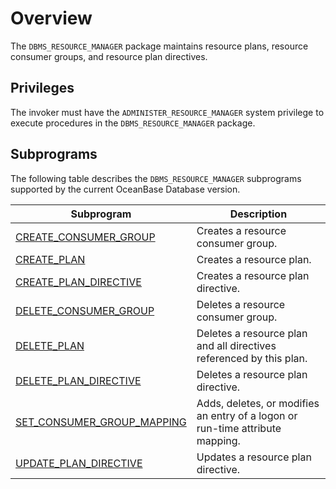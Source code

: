 # Overview

The `DBMS_RESOURCE_MANAGER` package maintains resource plans, resource consumer groups, and resource plan directives.


## Privileges

The invoker must have the `ADMINISTER_RESOURCE_MANAGER` system privilege to execute procedures in the `DBMS_RESOURCE_MANAGER` package.

## Subprograms

The following table describes the `DBMS_RESOURCE_MANAGER` subprograms supported by the current OceanBase Database version.

| Subprogram                                                                     | Description                                                                   |
|--------------------------------------------------------------------------------|-------------------------------------------------------------------------------|
| [CREATE_CONSUMER_GROUP](../13300.dbms-resource-manager-mysql/200.create-consumer-group-mysql.md)                      | Creates a resource consumer group.                                            |
| [CREATE_PLAN](../13300.dbms-resource-manager-mysql/300.create-plan-mysql.md)                                          | Creates a resource plan.                                                      |
| [CREATE_PLAN_DIRECTIVE](../13300.dbms-resource-manager-mysql/400.create-plan-directive-mysql.md)                      | Creates a resource plan directive.                                            |
| [DELETE_CONSUMER_GROUP](../13300.dbms-resource-manager-mysql/500.delete-consume-group-mysql.md)                       | Deletes a resource consumer group.                                            |
| [DELETE_PLAN](../13300.dbms-resource-manager-mysql/600.delete-plan-mysql.md)                                          | Deletes a resource plan and all directives referenced by this plan.           |
| [DELETE_PLAN_DIRECTIVE](../13300.dbms-resource-manager-mysql/700.delete-plan-directive-mysql.md)                      | Deletes a resource plan directive.                                            |
| [SET_CONSUMER_GROUP_MAPPING](../13300.dbms-resource-manager-mysql/800.set-consumer-group-mappingn-directive-mysql.md) | Adds, deletes, or modifies an entry of a logon or run-time attribute mapping. |
| [UPDATE_PLAN_DIRECTIVE](../13300.dbms-resource-manager-mysql/900.update-plan-directive-mysql.md)                      | Updates a resource plan directive.                                            |


